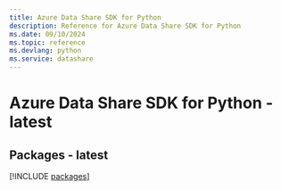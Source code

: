 ```yaml
---
title: Azure Data Share SDK for Python
description: Reference for Azure Data Share SDK for Python
ms.date: 09/10/2024
ms.topic: reference
ms.devlang: python
ms.service: datashare
---
```

# Azure Data Share SDK for Python - latest
## Packages - latest
[!INCLUDE [packages](data-share-index.md)]